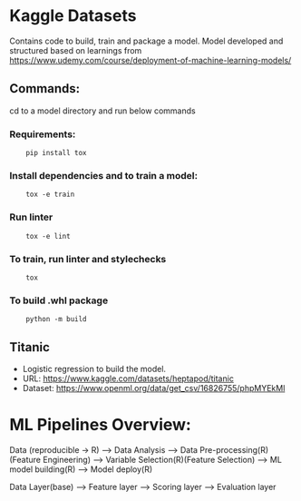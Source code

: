 # Kaggle Datasets
Contains code to build, train and package a model.
Model developed and structured based on learnings from https://www.udemy.com/course/deployment-of-machine-learning-models/

## Commands:
cd to a model directory and run below commands

### Requirements:
        pip install tox

### Install dependencies and to train a model:
        tox -e train

### Run linter
        tox -e lint

### To train, run linter and stylechecks
        tox

### To build .whl package
        python -m build

## Titanic
- Logistic regression to build the model.
- URL: https://www.kaggle.com/datasets/heptapod/titanic
- Dataset: https://www.openml.org/data/get_csv/16826755/phpMYEkMl


# ML Pipelines Overview:

Data (reproducible -> R) --> Data Analysis --> Data Pre-processing(R) (Feature Engineering) --> Variable Selection(R)(Feature Selection) --> ML model building(R) --> Model deploy(R)

Data Layer(base) --> Feature layer --> Scoring layer --> Evaluation layer 

